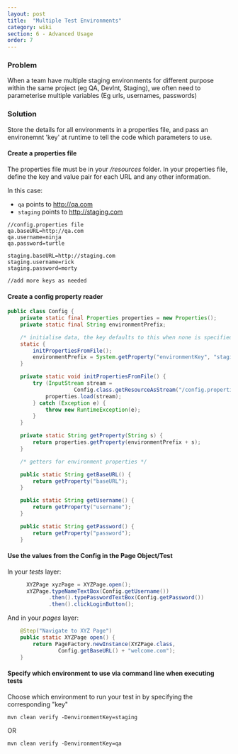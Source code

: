 ```yaml
---
layout: post
title:  "Multiple Test Environments"
category: wiki
section: 6 - Advanced Usage
order: 7
---
```


### Problem
When a team have multiple staging environments for different purpose within the same project (eg QA, DevInt, Staging), we often need to parameterise multiple variables (Eg urls, usernames, passwords)

### Solution
Store the details for all environments in a properties file, and pass an environemnt 'key' at runtime to tell the code which parameters to use.

#### Create a properties file
The properties file must be in your */resources* folder. In your properties file, define the key and value pair for each URL and any other information.

In this case:

* `qa` points to http://qa.com
* `staging` points to http://staging.com

```
//config.properties file
qa.baseURL=http://qa.com
qa.username=ninja
qa.password=turtle

staging.baseURL=http://staging.com
staging.username=rick
staging.password=morty

//add more keys as needed
```

#### Create a config property reader

```java
public class Config {
    private static final Properties properties = new Properties();
    private static final String environmentPrefix;

    /* initialise data, the key defaults to this when none is specified at command line */
    static {
        initPropertiesFromFile();
        environmentPrefix = System.getProperty("environmentKey", "staging") + ".";
    }

    private static void initPropertiesFromFile() {
        try (InputStream stream =
                     Config.class.getResourceAsStream("/config.properties")) {
            properties.load(stream);
        } catch (Exception e) {
            throw new RuntimeException(e);
        }
    }

    private static String getProperty(String s) {
        return properties.getProperty(environmentPrefix + s);
    }

    /* getters for environment properties */

    public static String getBaseURL() {
        return getProperty("baseURL");
    }

    public static String getUsername() {
        return getProperty("username");
    }

    public static String getPassword() {
        return getProperty("password");
    }
```

#### Use the values from the Config in the Page Object/Test

In your *tests* layer:

```java
      XYZPage xyzPage = XYZPage.open();
      xYZPage.typeNameTextBox(Config.getUsername())
             .then().typePasswordTextBox(Config.getPassword())
             .then().clickLoginButton();
```

And in your *pages* layer:

```java
    @Step("Navigate to XYZ Page")
    public static XYZPage open() {
        return PageFactory.newInstance(XYZPage.class,
                Config.getBaseURL() + "welcome.com");
    }
```

#### Specify which environment to use via command line when executing tests
Choose which environment to run your test in by specifying  the corresponding "key"

`mvn clean verify -DenvironmentKey=staging`

OR

`mvn clean verify -DenvironmentKey=qa`
